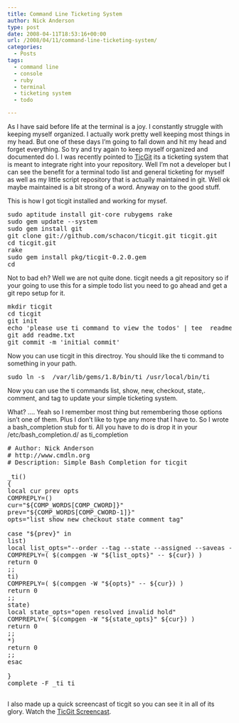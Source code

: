 ```yaml
---
title: Command Line Ticketing System
author: Nick Anderson
type: post
date: 2008-04-11T18:53:16+00:00
url: /2008/04/11/command-line-ticketing-system/
categories:
  - Posts
tags:
  - command line
  - console
  - ruby
  - terminal
  - ticketing system
  - todo

---
```

As I have said before life at the terminal is a joy. I constantly struggle with keeping myself organized. I actually work pretty well keeping most things in my head. But one of these days I&#8217;m going to fall down and hit my head and forget everything. So try and try again to keep myself organized and documented do I. I was recently pointed to [TicGit][1] its a ticketing system that is meant to integrate right into your repository. Well I&#8217;m not a developer but I can see the benefit for a terminal todo list and general ticketing for myself as well as my little script repository that is actually maintained in git. Well ok maybe maintained is a bit strong of a word. Anyway on to the good stuff.<!--more-->

<!--adsense-->


  
This is how I got ticgit installed and working for mysef.

<pre class="brush: bash; title: ; notranslate" title="">sudo aptitude install git-core rubygems rake
sudo gem update --system
sudo gem install git
git clone git://github.com/schacon/ticgit.git ticgit.git
cd ticgit.git
rake
sudo gem install pkg/ticgit-0.2.0.gem
cd
</pre>

Not to bad eh? Well we are not quite done. ticgit needs a git repository so if your going to use this for a simple todo list you need to go ahead and get a git repo setup for it.

<pre class="brush: bash; title: ; notranslate" title="">mkdir ticgit
cd ticgit
git init
echo 'please use ti command to view the todos' | tee  readme.txt
git add readme.txt
git commit -m 'initial commit'
</pre>

Now you can use ticgit in this directroy. You should like the ti command to something in your path.

<pre class="brush: bash; title: ; notranslate" title="">sudo ln -s  /var/lib/gems/1.8/bin/ti /usr/local/bin/ti
</pre>

Now you can use the ti commands list, show, new, checkout, state,. comment, and tag to update your simple ticketing system.
  
What? &#8230;. Yeah so I remember most thing but remembering those options isn&#8217;t one of them. Plus I don&#8217;t like to type any more that I have to. So I wrote a bash\_completion stub for ti. All you have to do is drop it in your /etc/bash\_completion.d/ as ti_completion

<pre class="brush: bash; title: ; notranslate" title=""># Author: Nick Anderson
# http://www.cmdln.org
# Description: Simple Bash Completion for ticgit

_ti()
{
local cur prev opts
COMPREPLY=()
cur="${COMP_WORDS[COMP_CWORD]}"
prev="${COMP_WORDS[COMP_CWORD-1]}"
opts="list show new checkout state comment tag"

case "${prev}" in
list)
local list_opts="--order --tag --state --assigned --saveas --list"
COMPREPLY=( $(compgen -W "${list_opts}" -- ${cur}) )
return 0
;;
ti)
COMPREPLY=( $(compgen -W "${opts}" -- ${cur}) )
return 0
;;
state)
local state_opts="open resolved invalid hold"
COMPREPLY=( $(compgen -W "${state_opts}" ${cur}) )
return 0
;;
*)
return 0
;;
esac

}
complete -F _ti ti

</pre>

I also made up a quick screencast of ticgit so you can see it in all of its glory. Watch the [TicGit Screencast][2].

 [1]: http://github.com/schacon/ticgit/tree/master
 [2]: http://www.cmdln.org/images/wp-content/uploads/2008/04/ticgit_howto1.ogg "Ticgit Screencast"
